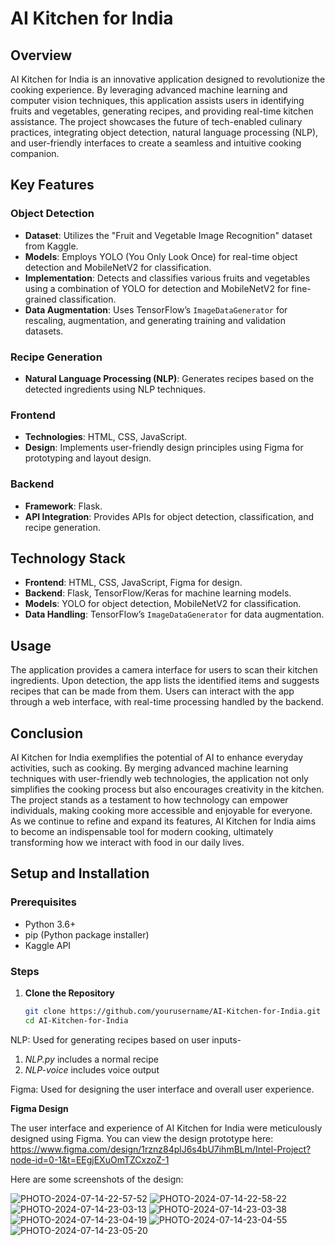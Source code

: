 # AI Kitchen for India

## Overview
AI Kitchen for India is an innovative application designed to revolutionize the cooking experience. By leveraging advanced machine learning and computer vision techniques, this application assists users in identifying fruits and vegetables, generating recipes, and providing real-time kitchen assistance. The project showcases the future of tech-enabled culinary practices, integrating object detection, natural language processing (NLP), and user-friendly interfaces to create a seamless and intuitive cooking companion.

## Key Features

### Object Detection
- **Dataset**: Utilizes the "Fruit and Vegetable Image Recognition" dataset from Kaggle.
- **Models**: Employs YOLO (You Only Look Once) for real-time object detection and MobileNetV2 for classification.
- **Implementation**: Detects and classifies various fruits and vegetables using a combination of YOLO for detection and MobileNetV2 for fine-grained classification.
- **Data Augmentation**: Uses TensorFlow’s `ImageDataGenerator` for rescaling, augmentation, and generating training and validation datasets.

### Recipe Generation
- **Natural Language Processing (NLP)**: Generates recipes based on the detected ingredients using NLP techniques.

### Frontend
- **Technologies**: HTML, CSS, JavaScript.
- **Design**: Implements user-friendly design principles using Figma for prototyping and layout design.

### Backend
- **Framework**: Flask.
- **API Integration**: Provides APIs for object detection, classification, and recipe generation.

## Technology Stack
- **Frontend**: HTML, CSS, JavaScript, Figma for design.
- **Backend**: Flask, TensorFlow/Keras for machine learning models.
- **Models**: YOLO for object detection, MobileNetV2 for classification.
- **Data Handling**: TensorFlow’s `ImageDataGenerator` for data augmentation.

## Usage
The application provides a camera interface for users to scan their kitchen ingredients. Upon detection, the app lists the identified items and suggests recipes that can be made from them. Users can interact with the app through a web interface, with real-time processing handled by the backend.

## Conclusion
AI Kitchen for India exemplifies the potential of AI to enhance everyday activities, such as cooking. By merging advanced machine learning techniques with user-friendly web technologies, the application not only simplifies the cooking process but also encourages creativity in the kitchen. The project stands as a testament to how technology can empower individuals, making cooking more accessible and enjoyable for everyone. As we continue to refine and expand its features, AI Kitchen for India aims to become an indispensable tool for modern cooking, ultimately transforming how we interact with food in our daily lives.
## Setup and Installation

### Prerequisites
- Python 3.6+
- pip (Python package installer)
- Kaggle API

### Steps

1. **Clone the Repository**
   ```bash
   git clone https://github.com/yourusername/AI-Kitchen-for-India.git
   cd AI-Kitchen-for-India


NLP: Used for generating recipes based on user inputs-
1. _NLP.py_ includes a normal recipe
2. _NLP-voice_ includes voice output 


Figma: Used for designing the user interface and overall user experience.

**Figma Design**

The user interface and experience of AI Kitchen for India were meticulously designed using Figma. You can view the design prototype here:
https://www.figma.com/design/1rznz84plJ6s4bU7ihmBLm/Intel-Project?node-id=0-1&t=EEgjEXuOmTZCxzoZ-1

Here are some screenshots of the design:

![PHOTO-2024-07-14-22-57-52](https://github.com/user-attachments/assets/9717fd24-469f-4d8f-bba2-2cc4d4c959b0)
![PHOTO-2024-07-14-22-58-22](https://github.com/user-attachments/assets/d99f5a60-4139-4715-ae77-89848cb99463)
![PHOTO-2024-07-14-23-03-13](https://github.com/user-attachments/assets/ad748f75-a044-49d3-b96d-08835def6c44)
![PHOTO-2024-07-14-23-03-38](https://github.com/user-attachments/assets/597b9d50-0bdb-4f4c-a42e-d26cee10cbc3)
![PHOTO-2024-07-14-23-04-19](https://github.com/user-attachments/assets/a30023a0-73b6-414d-9dd7-58a68372b563)
![PHOTO-2024-07-14-23-04-55](https://github.com/user-attachments/assets/8632b87a-0d27-4d02-a0ce-2b41316a7d66)
![PHOTO-2024-07-14-23-05-20](https://github.com/user-attachments/assets/7f91110d-e5ca-4094-811d-c1f5d3d28d51)






